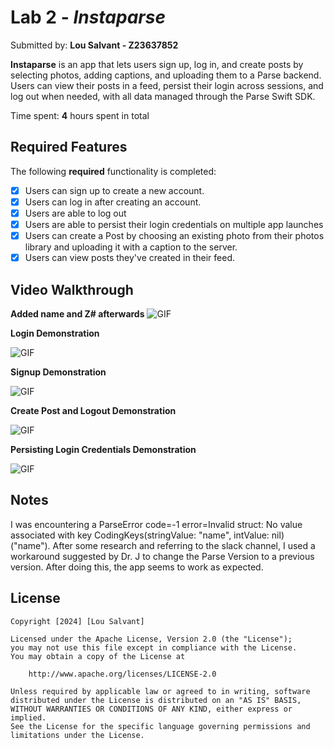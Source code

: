 # Lab 2 - *Instaparse*

Submitted by: **Lou Salvant - Z23637852**

**Instaparse** is an app that lets users sign up, log in, and create posts by selecting photos, adding captions, and uploading them to a Parse backend. Users can view their posts in a feed, persist their login across sessions, and log out when needed, with all data managed through the Parse Swift SDK.

Time spent: **4** hours spent in total

## Required Features

The following **required** functionality is completed:

- [x] Users can sign up to create a new account.
- [x] Users can log in after creating an account.
- [x] Users are able to log out
- [x] Users are able to persist their login credentials on multiple app launches
- [x] Users can create a Post by choosing an existing photo from their photos library and uploading it with a caption to the server.
- [x] Users can view posts they've created in their feed.

## Video Walkthrough

**Added name and Z# afterwards**
![GIF](https://media0.giphy.com/media/v1.Y2lkPTc5MGI3NjExZGUwNTF5eHg3N2RxZWJmeWI0OGRleXdlZDlnYzJkNXFwY25sajhsdiZlcD12MV9pbnRlcm5hbF9naWZfYnlfaWQmY3Q9Zw/YaUhs2Zq3AzUE9IBIN/giphy.gif)

**Login Demonstration**


![GIF](https://media3.giphy.com/media/v1.Y2lkPTc5MGI3NjExNWk4cGFrY3J2NTgzdjU0b2JvdGE5cjhwOTRlNmphMXZpMjI4N2ZhcyZlcD12MV9pbnRlcm5hbF9naWZfYnlfaWQmY3Q9Zw/iUptvGqu7JKtHjOAjP/giphy.gif)

**Signup Demonstration**


![GIF](https://media0.giphy.com/media/v1.Y2lkPTc5MGI3NjExbm9scWZja2s2Z3V1OTRxdmp6YXIwYTl0cmY5bmJnYnl6YWhhdWR3NCZlcD12MV9pbnRlcm5hbF9naWZfYnlfaWQmY3Q9Zw/LSVy2xLNuKaBXstapt/giphy.gif)

**Create Post and Logout Demonstration**


![GIF](https://media1.giphy.com/media/v1.Y2lkPTc5MGI3NjExMHd2d2M4dm84cjJra3Fnam42ZDFncDNhZjV2OHR2MGlqaGN0cmw2cyZlcD12MV9pbnRlcm5hbF9naWZfYnlfaWQmY3Q9Zw/vzeqe5uc6YCM5vbTFA/giphy.gif)

**Persisting Login Credentials Demonstration**


![GIF](https://media0.giphy.com/media/v1.Y2lkPTc5MGI3NjExNWJudGh5NDUzbXpnZjlxNnF1MGFzZ2xjaXc4ODhqczMwcW52NHQ4OSZlcD12MV9pbnRlcm5hbF9naWZfYnlfaWQmY3Q9Zw/s6Swg6FoIQzRud6bLe/giphy.gif)

## Notes

I was encountering a ParseError code=-1 error=Invalid struct: No value associated with key CodingKeys(stringValue: "name", intValue: nil) ("name"). After some research and referring to the slack channel, I used a workaround suggested by Dr. J to change the Parse Version to a previous version. After doing this, the app seems to work as expected.
## License

    Copyright [2024] [Lou Salvant]

    Licensed under the Apache License, Version 2.0 (the "License");
    you may not use this file except in compliance with the License.
    You may obtain a copy of the License at

        http://www.apache.org/licenses/LICENSE-2.0

    Unless required by applicable law or agreed to in writing, software
    distributed under the License is distributed on an "AS IS" BASIS,
    WITHOUT WARRANTIES OR CONDITIONS OF ANY KIND, either express or implied.
    See the License for the specific language governing permissions and
    limitations under the License.
